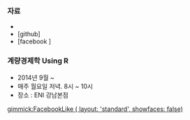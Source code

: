 ### 자료
- 
- [github]
- [facebook ]
 

### 계량경제학 Using R
- 2014년 9월 ~
- 매주 월요일 저녁. 8시 ~ 10시
- 장소 : ENI 강남본점

[gimmick:FacebookLike ( layout: 'standard', showfaces: false) ](http:/psygement.github.io/ecor)
